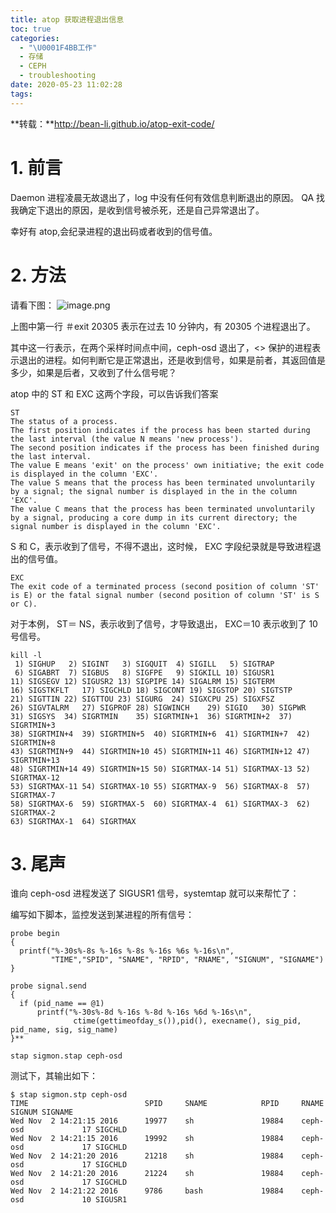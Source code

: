 ```yaml
---
title: atop 获取进程退出信息
toc: true
categories:
  - "\U0001F4BB工作"
  - 存储
  - CEPH
  - troubleshooting
date: 2020-05-23 11:02:28
tags:
---
```


**转载：**http://bean-li.github.io/atop-exit-code/

# 1. 前言
Daemon 进程凌晨无故退出了，log 中没有任何有效信息判断退出的原因。 QA 找我确定下退出的原因，是收到信号被杀死，还是自己异常退出了。

幸好有 atop,会纪录进程的退出码或者收到的信号值。

# 2. 方法
请看下图：
![image.png](https://upload-images.jianshu.io/upload_images/2099201-2cd8ebfb87185f30.png)

上图中第一行 ＃exit 20305 表示在过去 10 分钟内，有 20305 个进程退出了。

其中这一行表示，在两个采样时间点中间，ceph-osd 退出了，<> 保护的进程表示退出的进程。如何判断它是正常退出，还是收到信号，如果是前者，其返回值是多少，如果是后者，又收到了什么信号呢？

atop 中的 ST 和 EXC 这两个字段，可以告诉我们答案
```plain
ST
The status of a process.
The first position indicates if the process has been started during the last interval (the value N means 'new process').
The second position indicates if the process has been finished during the last interval.
The value E means 'exit' on the process' own initiative; the exit code is displayed in the column 'EXC'.
The value S means that the process has been terminated unvoluntarily by a signal; the signal number is displayed in the in the column 'EXC'.
The value C means that the process has been terminated unvoluntarily by a signal, producing a core dump in its current directory; the signal number is displayed in the column 'EXC'.
```
S 和 C，表示收到了信号，不得不退出，这时候， EXC 字段纪录就是导致进程退出的信号值。

```plain
EXC
The exit code of a terminated process (second position of column 'ST' is E) or the fatal signal number (second position of column 'ST' is S or C).
```
对于本例， ST＝ NS，表示收到了信号，才导致退出， EXC＝10 表示收到了 10 号信号。
```plain
kill -l
 1) SIGHUP	 2) SIGINT	 3) SIGQUIT	 4) SIGILL	 5) SIGTRAP
 6) SIGABRT	 7) SIGBUS	 8) SIGFPE	 9) SIGKILL	10) SIGUSR1
11) SIGSEGV	12) SIGUSR2	13) SIGPIPE	14) SIGALRM	15) SIGTERM
16) SIGSTKFLT	17) SIGCHLD	18) SIGCONT	19) SIGSTOP	20) SIGTSTP
21) SIGTTIN	22) SIGTTOU	23) SIGURG	24) SIGXCPU	25) SIGXFSZ
26) SIGVTALRM	27) SIGPROF	28) SIGWINCH	29) SIGIO	30) SIGPWR
31) SIGSYS	34) SIGRTMIN	35) SIGRTMIN+1	36) SIGRTMIN+2	37) SIGRTMIN+3
38) SIGRTMIN+4	39) SIGRTMIN+5	40) SIGRTMIN+6	41) SIGRTMIN+7	42) SIGRTMIN+8
43) SIGRTMIN+9	44) SIGRTMIN+10	45) SIGRTMIN+11	46) SIGRTMIN+12	47) SIGRTMIN+13
48) SIGRTMIN+14	49) SIGRTMIN+15	50) SIGRTMAX-14	51) SIGRTMAX-13	52) SIGRTMAX-12
53) SIGRTMAX-11	54) SIGRTMAX-10	55) SIGRTMAX-9	56) SIGRTMAX-8	57) SIGRTMAX-7
58) SIGRTMAX-6	59) SIGRTMAX-5	60) SIGRTMAX-4	61) SIGRTMAX-3	62) SIGRTMAX-2
63) SIGRTMAX-1	64) SIGRTMAX
```
# 3. 尾声

谁向 ceph-osd 进程发送了 SIGUSR1 信号，systemtap 就可以来帮忙了：

编写如下脚本，监控发送到某进程的所有信号：
```plain
probe begin
{
  printf("%-30s%-8s %-16s %-8s %-16s %6s %-16s\n",
         "TIME","SPID", "SNAME", "RPID", "RNAME", "SIGNUM", "SIGNAME")
}

probe signal.send 
{
  if (pid_name == @1)
      printf("%-30s%-8d %-16s %-8d %-16s %6d %-16s\n",
              ctime(gettimeofday_s()),pid(), execname(), sig_pid, pid_name, sig, sig_name)
}**
```
```plain
stap sigmon.stap ceph-osd
```
测试下，其输出如下：
```plain
$ stap sigmon.stp ceph-osd
TIME                          SPID     SNAME            RPID     RNAME            SIGNUM SIGNAME         
Wed Nov  2 14:21:15 2016      19977    sh               19884    ceph-osd             17 SIGCHLD         
Wed Nov  2 14:21:15 2016      19992    sh               19884    ceph-osd             17 SIGCHLD         
Wed Nov  2 14:21:20 2016      21218    sh               19884    ceph-osd             17 SIGCHLD         
Wed Nov  2 14:21:20 2016      21224    sh               19884    ceph-osd             17 SIGCHLD         
Wed Nov  2 14:21:22 2016      9786     bash             19884    ceph-osd             10 SIGUSR1 
```
